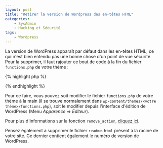 ```yaml
---
layout: post
title: "Retirer la version de Wordpress des en-têtes HTML"
categories:
    - SysAdmin
    - Hacking et Sécurité
tags:
    - Wordpress
---
```

La version de WordPress apparaît par défaut dans les en-têtes HTML, ce qui n'est bien entendu pas une bonne chose d'un point de vue sécurité. Pour la supprimer, il faut rajouter ce bout de code à la fin du fichier `functions.php` de votre thème :

{% highlight php %}
<?php
// Pour retirer l'affichage de la version de WordPress dans les en-têtes HTML.
remove_action('wp_head', 'wp_generator');
?>
{% endhighlight %}

Pour ce faire, vous pouvez soit modifier le fichier `functions.php` de votre thème à la main (il se trouve normalement dans `wp-content/themes/<votre thème>/functions.php`), soit le modifier depuis l'interface d'édition de WordPress (Menu *Apparence* => *Éditeur*).

Pour plus d'informations sur la fonction `remove_action`, [cliquez ici][remove_action].

Pensez également à supprimer le fichier `readme.html` présent à la racine de votre site. Ce dernier contient également le numéro de version de WordPress.

[remove_action]: https://codex.wordpress.org/Function_Reference/remove_action "codex.wordpress.org : Remove Action"
